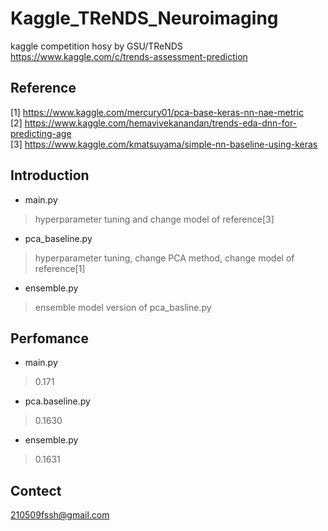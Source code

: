# Kaggle_TReNDS_Neuroimaging
kaggle competition hosy by GSU/TReNDS<br>
https://www.kaggle.com/c/trends-assessment-prediction
## Reference 
[1] https://www.kaggle.com/mercury01/pca-base-keras-nn-nae-metric<br>
[2] https://www.kaggle.com/hemavivekanandan/trends-eda-dnn-for-predicting-age<br>
[3] https://www.kaggle.com/kmatsuyama/simple-nn-baseline-using-keras

## Introduction 
* main.py 
>  hyperparameter tuning and change model of reference[3]
* pca_baseline.py 
>  hyperparameter tuning, change PCA method, change model of reference[1]
* ensemble.py
> ensemble model version of pca_basline.py

## Perfomance
* main.py
> 0.171
* pca.baseline.py
> 0.1630
* ensemble.py
> 0.1631

## Contect 
210509fssh@gmail.com
